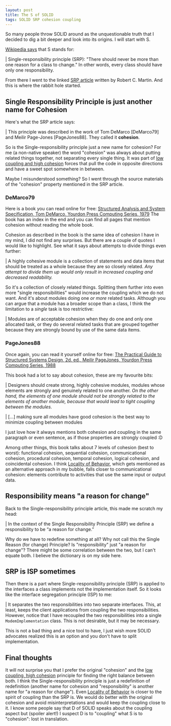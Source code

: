 ```yaml
---
layout: post
title: The S of SOLID
tags: SOLID SRP cohesion coupling
---
```


So many people throw SOLID around as the unquestionable truth that I decided to dig a bit deeper and look into its origins. I will start with S.

[Wikipedia says](https://en.wikipedia.org/wiki/SOLID) that S stands for:

| Single-responsibility principle (SRP): "There should never be more than one reason for a class to change." In other words, every class should have only one responsibility.

From there I went to the linked [SRP article](https://web.archive.org/web/20150202200348/http://www.objectmentor.com/resources/articles/srp.pdf) written by Robert C. Martin. And this is where the rabbit hole started.

## Single Responsibility Principle is just another name for Cohesion 

Here's what the SRP article says:

| This principle was described in the work of Tom DeMarco [DeMarco79] and Meilir Page-Jones [PageJones88]. They called it **cohesion**.

So is the Single-responsibility principle just a new name for cohesion? For me (a non-native speaker) the word "cohesion" was always about putting related things together, not separating every single thing. It was part of [low coupling and high cohesion](https://wiki.c2.com/?CouplingAndCohesion) forces that pull the code in opposite directions and have a sweet spot somewhere in between. 

Maybe I misunderstood something? So I went through the source materials of the "cohesion" property mentioned in the SRP article.

### DeMarco79

Here is a book you can read online for free: [Structured Analysis and System Specification, Tom DeMarco, Yourdon Press Computing Series, 1979](https://archive.org/details/structuredanalys0000dema) The book has an index in the end and you can find all pages that mention cohesion without reading the whole book.

Cohesion as described in the book is the same idea of cohesion I have in my mind, I did not find any surprises. But there are a couple of quotes I would like to highlight. See what it says about attempts to divide things even further:

| A highly cohesive module is a collection of statements and data items that should be treated as a whole because they are so closely related. *Any attempt to divide them up would only result in increased coupling and decreased readability.*

So it's a collection of closely related things. Splitting them further into even more "single responsibilities" would increase the coupling which we do not want. And it's about modules doing one *or more* related tasks. Although you can argue that a module has a broader scope than a class, I think the limitation to a *single* task is too restrictive:

| Modules are of acceptable cohesion when they do one and only one allocated task, or they do several related tasks that are grouped together because they are strongly bound by use of the same data items. 

### PageJones88

Once again, you can read it yourself online for free: [The Practical Guide to Structured Systems Design, 2d. ed., Meilir PageJones, Yourdon Press Computing Series, 1988](https://archive.org/details/practicalguideto02edpage)

This book had a lot to say about cohesion, these are my favourite bits:

| Designers should create strong, highly cohesive modules, modules whose  elements are strongly and genuinely related to one another. *On the other hand, the elements of one module should not be strongly related to the elements of another module, because that would lead to tight coupling between the modules.*

| [...] making sure all modules have good cohesion is the best way to minimize coupling between modules

I just love how it always mentions both cohesion and coupling in the same paragraph or even sentence, as if those properties are strongly coupled :D

Among other things, this book talks about 7 levels of cohesion (best to worst): functional cohesion, sequential cohesion, communicational cohesion, procedural cohesion, temporal cohesion, logical cohesion, and
coincidental cohesion. I think [Locality of Behavior](https://htmx.org/essays/locality-of-behaviour/), which gets mentioned as an alternative approach in my bubble, falls closer to communicational cohesion: elements contribute to activities that use the same input or output data.

## Responsibility means "a reason for change"

Back to the Single-responsibility principle article, this made me scratch my head:

| In the context of the Single Responsibility Principle (SRP) we define a responsibility to be “a reason for change.”

Why do we have to redefine something at all? Why not call this the Single Reason (for change) Principle? Is "responsibility" just "a reason for change"? There might be some correlation between the two, but I can't equate both. I believe the dictionary is on my side here.

## SRP is ISP sometimes

Then there is a part where Single-responsibility principle (SRP) is applied to the interfaces a class implements not the implementation itself. So it looks like the interface segregation principle (ISP) to me:

| It separates the two responsibilities into two separate interfaces. This, at least, keeps the client applications from coupling the two responsibilities. However, notice that I have recoupled the two responsibilities into a single `ModemImplementation` class. This is not desirable, but it may be necessary.

This is not a bad thing and a nice tool to have, I just wish more SOLID advocates realized this is an option and you don't have to split implementation.

## Final thoughts

It will not surprise you that I prefer the original "cohesion" and the [low coupling, high cohesion](https://wiki.c2.com/?CouplingAndCohesion) principle for finding the right balance between both. I think the Single-responsibility principle is just a redefinition of redefinition (another name for cohesion and "responsibility" is another name for "a reason for change"). Even [Locality of Behavior](https://htmx.org/essays/locality-of-behaviour/) is closer to the spirit of coupling than the SRP is. We would do better with the original cohesion and avoid misinterpretations and would keep the coupling close to it. I know some people say that D of SOLID speaks about the coupling aspect but (spoiler alert!) I suspect D is to "coupling" what S is to "cohesion": lost in translation.
